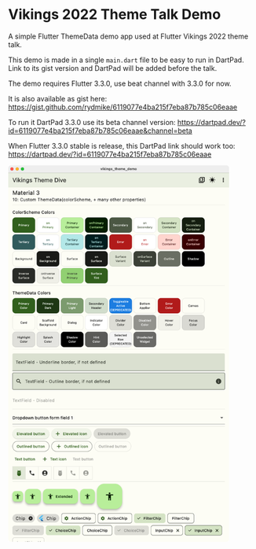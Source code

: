 # Vikings 2022 Theme Talk Demo

A simple Flutter ThemeData demo app used at Flutter Vikings 2022 theme talk.

This demo is made in a single `main.dart` file to be easy to run in DartPad. Link to its gist
version and DartPad will be added before the talk.

The demo requires Flutter 3.3.0, use beat channel with 3.3.0 for now.

It is also available as gist here: https://gist.github.com/rydmike/6119077e4ba215f7eba87b785c06eaae

To run it DartPad 3.3.0 use its beta channel version:
https://dartpad.dev/?id=6119077e4ba215f7eba87b785c06eaae&channel=beta

When Flutter 3.3.0 stable is release, this DartPad link should work too:
https://dartpad.dev/?id=6119077e4ba215f7eba87b785c06eaae

<img src="https://github.com/rydmike/vikings_theme_demo/blob/master/doc_assets/vikings_theme_demo.png?raw=true?" alt="vikings theme demo" width="450"/>